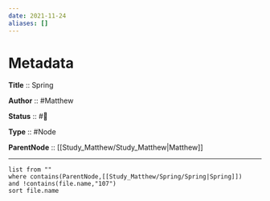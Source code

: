 ```yaml
---
date: 2021-11-24
aliases: []
---
```


# Metadata

**Title** :: Spring

**Author** :: #Matthew 

**Status** :: #🌱

**Type** :: #Node

**ParentNode** :: [[Study_Matthew/Study_Matthew|Matthew]]

---

```dataview
list from ""
where contains(ParentNode,[[Study_Matthew/Spring/Spring|Spring]])
and !contains(file.name,"107")
sort file.name
```
